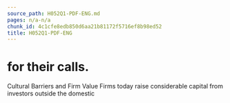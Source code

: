 ```yaml
---
source_path: H052Q1-PDF-ENG.md
pages: n/a-n/a
chunk_id: 4c1cfe8edb850d6aa21b81172f5716ef8b98ed52
title: H052Q1-PDF-ENG
---
```

# for their calls.

Cultural Barriers and Firm Value Firms today raise considerable capital from investors outside the domestic
